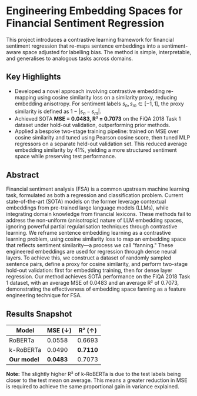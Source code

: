 # Engineering Embedding Spaces for Financial Sentiment Regression  

This project introduces a contrastive learning framework for financial sentiment regression that re-maps sentence embeddings into a sentiment-aware space adjusted for labelling bias. The method is simple, interpretable, and generalises to analogous tasks across domains.  

## Key Highlights  
- Developed a novel approach involving contrastive embedding re-mapping using cosine similarity loss on a similarity proxy, reducing embedding anisotropy. For sentiment labels $s_n, s_m \in [-1, 1]$, the proxy similarity is defined as $1 - |s_n - s_m|$.  
- Achieved SOTA **MSE = 0.0483, R² = 0.7073** on the FiQA 2018 Task 1 dataset under hold-out validation, outperforming prior methods.  
- Applied a bespoke two-stage training pipeline: trained on MSE over cosine similarity and tuned using Pearson cosine score, then tuned MLP regressors on a separate held-out validation set. This reduced average embedding similarity by 41%, yielding a more structured sentiment space while preserving test performance.  

## Abstract
Financial sentiment analysis (FSA) is a common upstream machine learning task, formulated as both a regression and classification problem. Current state-of-the-art (SOTA) models on the former leverage contextual embeddings from pre-trained large language models (LLMs), while integrating domain knowledge from financial lexicons. These methods fail to address the non-uniform (anisotropic) nature of LLM embedding spaces, ignoring powerful partial regularisation techniques through contrastive learning. We reframe sentence embedding learning as a contrastive learning problem, using cosine similarity loss to map an embedding space that reflects sentiment similarity—a process we call "fanning." These engineered embeddings are used for regression through dense neural layers. To achieve this, we construct a dataset of randomly sampled sentence pairs, define a proxy for cosine similarity, and perform two-stage hold-out validation: first for embedding training, then for dense layer regression. Our method achieves SOTA performance on the FiQA 2018 Task 1 dataset, with an average MSE of 0.0483 and an average R² of 0.7073, demonstrating the effectiveness of embedding space fanning as a feature engineering technique for FSA.

## Results Snapshot  
| Model         | MSE (↓)   | R² (↑)   |
|---------------|-----------|----------|
| RoBERTa       | 0.0558    | 0.6693   |
| k-RoBERTa     | 0.0490    | **0.7110**   |
| **Our model** | **0.0483** | 0.7073   |

**Note:** The slightly higher R² of k-RoBERTa is due to the test labels being closer to the test mean on average. This means a greater reduction in MSE is required to achieve the same proportional gain in variance explained.  
